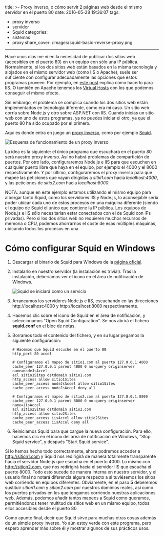 title: >-
  Proxy inverso, o cómo servir 2 páginas web desde el mismo servidor en el
  puerto 80
date: 2016-05-28 19:36:07
tags:
- proxy inverso
- servidor
- Squid
categories:
- sistemas
- proxy
share_cover: /images/squid-basic-reverse-proxy.png
---
Hace unos días me ví en la necesidad de publicar dos sitios web (accesibles en el puerto 80) en un equipo con sólo una IP pública. Normalmente, si los dos sitios web están basados en la misma tecnología y alojados en el mismo servidor web (como IIS o Apache), suele ser suficiente con configurar adecuadamente las opciones que estos programas proveen. Por ejemplo, en [este post](http://www.sherweb.com/blog/how-to-set-up-site-bindings-in-internet-information-services-iis/ "Blog de SherWeb") explica cómo hacerlo para IIS. O también en Apache tenemos los [Virtual Hosts](https://httpd.apache.org/docs/current/vhosts/examples.html "Documentación oficial de apache.org") con los que podemos conseguir el mismo efecto.

Sin embargo, el problema se complica cuando los dos sitios web están implementados en tecnología diferente, como era mi caso. Un sitio web corría sobre Node.js y otro sobre ASP.NET con IIS. Cuando inicias un sitio web con uno de estos programas, ya no puedes iniciar el otro, ya que el puerto 80 ha sido ocupado por el primero. 

Aquí es donde entra en juego un [proxy inverso](https://en.wikipedia.org/wiki/Reverse_proxy "Ver en Wikipedia"), como por ejemplo [Squid](http://www.squid-cache.org/ "Sitio oficial de Squid").

![Esquema de funcionamiento de un proxy inverso](/images/squid-basic-reverse-proxy.png "Esquema de funcionamiento de un proxy inverso")

La idea es la siguiente: el único programa que escuchará en el puerto 80 será nuestro proxy inverso. Así no habrá problemas de compartición de puertos. Por otro lado, configuraremos Node.js e IIS para que escuchen en cualquier puerto libre que haya en el equipo, por ejemplo el 4000 y el 8000 respectivamente. Y por último, configuraremos el proxy inverso para que mapee las peticiones que vayan dirigidas a *sitio1.com* hacia *localhost:4000*, y las peticiones de *sitio2.com* hacia *localhost:8000*.

NOTA: aunque en este ejemplo estamos utilizando el mismo equipo para albergar tanto Squid, como los servidores IIS y Node.js, lo aconsejable sería poder ubicar cada uno de estos procesos en una máquina diferente (siendo el equipo de Squid el único que contiene la IP pública. Los equipos de Node.js e IIS sólo necesitarían estar conectados con el de Squid con IPs privadas). Pero si los dos sitios web no requieren muchos recursos de memoria o CPU, podemos ahorrarnos el coste de esas múltiples máquinas, ubicando todos los procesos en una.

# Cómo configurar Squid en Windows



1. Descargar el binario de Squid para Windows de la [página oficial](http://wiki.squid-cache.org/SquidFaq/BinaryPackages "Binarios de Squid").
2. Instalarlo en nuestro servidor (la instalación es trivial). Tras la instalación, deberíamos ver el icono en el área de notificación de Windows.

   ![Squid se iniciará como un servicio](/images/squid-installed.png "Squid se iniciará como un servicio")

3. Arrancamos los servidores Node.js e IIS, escuchando en las direcciones http://localhost:4000 y http://localhost:8000 respectivamente.
4. Hacemos clic sobre el icono de Squid en el área de notificación, y seleccionamos "Open Squid Configuration". Se nos abrirá el fichero **squid.conf** en el bloc de notas.
5. Borramos todo el contenido del fichero, y en su lugar pegamos la siguiente configuración:
   ```
   # Hacemos que Squid escuche en el puerto 80
   http_port 80 accel
   
   # Configuramos el mapeo de sitio1.com al puerto 127.0.0.1:4000
   cache_peer 127.0.0.1 parent 4000 0 no-query originserver name=nodeJsAccel
   acl sitio1Sites dstdomain sitio1.com
   http_access allow sitio1Sites
   cache_peer_access nodeJsAccel allow sitio1Sites
   cache_peer_access nodeJsAccel deny all
   
   # Configuramos el mapeo de sitio2.com al puerto 127.0.0.1:8000
   cache_peer 127.0.0.1 parent 8000 0 no-query originserver name=iisAccel
   acl sitio2Sites dstdomain sitio2.com
   http_access allow sitio2Sites
   cache_peer_access iisAccel allow sitio2Sites
   cache_peer_access iisAccel deny all
   ```
6. Reiniciamos Squid para que cargue la nueva configuración. Para ello, hacemos clic en el icono del área de notificación de Windows, "Stop Squid service", y después "Start Squid service".

Si lo hemos hecho todo correctamente, ahora podremos acceder a http://sition1.com y Squid nos redirigirá de manera totalmente transparente hacia el servidor Node.js que escucha en el puerto 4000. Lo mismo con http://sition2.com, que nos redirigirá hacia el servidor IIS que escucha el puerto 8000. Todo esto sucede de manera interna en nuestro servidor, y el usuario final no notará diferencia algura respecto a si tuviésemos los sitios web corriendo en equipos diferentes. Obviamente, en el paso **5** deberemos sustituir *sition1.com* y *sition2.com* por nuestros dominios reales, así como los puertos privados en los que tengamos corriendo nuestras aplicaciones web. Además, podemos añadir tantos mapeos a Squid como queramos, permitiéndonos tener multitud de sitios web en un mismo equipo, todos ellos accesibles desde el puerto 80.

Como apunte final, decir que Squid sirve para muchas otras cosas además de un simple proxy inverso. Yo aún estoy verde con este programa, pero espero aprender más sobre él y mostrar algunos de sus prácticos usos.

